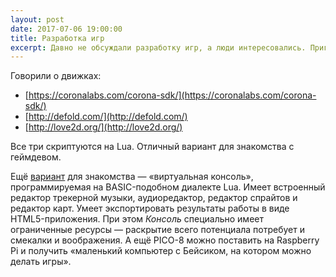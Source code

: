 ```yaml
---
layout: post
date: 2017-07-06 19:00:00
title: Разработка игр
excerpt: Давно не обсуждали разработку игр, а люди интересовались. Пригласили гейм-девелоперов, бывших и нынешних, а также программистов, которые мечтают испытать себя на ниве игростроения.
---
```


Говорили о движках:
* [https://coronalabs.com/corona-sdk/](https://coronalabs.com/corona-sdk/)
* [http://defold.com/](http://defold.com/)
* [http://love2d.org/](http://love2d.org/)

Все три скриптуются на Lua. Отличный вариант для знакомства с геймдевом.

Ещё [вариант](https://www.lexaloffle.com/pico-8.php) для знакомства&nbsp;&mdash; &laquo;виртуальная консоль&raquo;, программируемая на BASIC-подобном диалекте Lua. Имеет встроенный редактор трекерной музыки, аудиоредактор, редактор спрайтов и редактор карт. Умеет экспортировать результаты работы в виде HTML5-приложения. При этом *Консоль* специально имеет ограниченные ресурсы&nbsp;&mdash; раскрытие всего потенциала потребует и смекалки и воображения. А ещё PICO-8 можно поставить на Raspberry Pi и получить &laquo;маленький компьютер с Бейсиком, на котором можно делать игры&raquo;.
